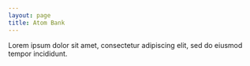 ```yaml
---
layout: page
title: Atom Bank
---
```

Lorem ipsum dolor sit amet, consectetur adipiscing elit, sed do eiusmod tempor incididunt.